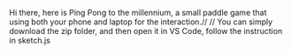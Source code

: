 Hi there, here is Ping Pong to the millennium, a small paddle game that using both your phone and laptop for the interaction.//
//
You can simply download the zip folder, and then open it in VS Code, follow the instruction in sketch.js
